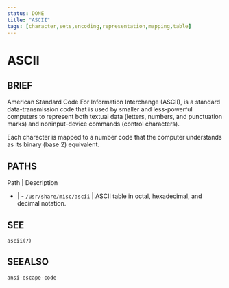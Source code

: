 ```yaml
---
status: DONE
title: "ASCII"
tags: [character,sets,encoding,representation,mapping,table]
---
```


# ASCII

## BRIEF

American Standard Code For Information Interchange (ASCII), is a standard data-transmission code that is used by smaller and less-powerful computers to represent both textual data (letters, numbers, and punctuation marks) and noninput-device commands (control characters).

Each character is mapped to a number code that the computer understands as its binary (base 2) equivalent.


## PATHS

Path | Description
- | -
`/usr/share/misc/ascii` | ASCII table in octal, hexadecimal, and decimal notation.

## SEE

    ascii(7)

## SEEALSO

    ansi-escape-code

